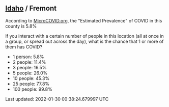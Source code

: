 
## [Idaho](/united-states/idaho) / Fremont

According to [MicroCOVID.org](http://microcovid.org),
the "Estimated Prevalence" of COVID in this county is 5.8%

If you interact with a certain number of people in this location
(all at once in a group, or spread out across the day), what is the chance that
1 or more of them has COVID?

- 1 person: 5.8%
- 2 people: 11.4%
- 3 people: 16.5%
- 5 people: 26.0%
- 10 people: 45.3%
- 25 people: 77.8%
- 100 people: 99.8%

Last updated: 2022-01-30 00:38:24.679997 UTC
